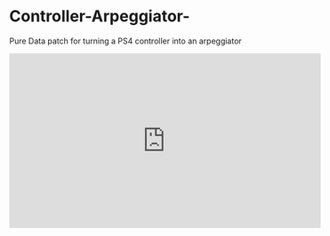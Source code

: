 # Controller-Arpeggiator-
Pure Data patch for turning a PS4 controller into an arpeggiator 
<iframe width="560" height="315" src="https://www.youtube.com/embed/Q3X8eFKqnT4" frameborder="0" allowfullscreen></iframe>
